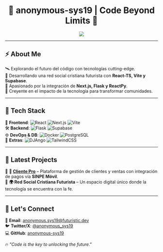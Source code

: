 <h1 align="center">🚀 anonymous-sys19 | Code Beyond Limits 🌌</h1>

<p align="center">
  <img src="https://readme-typing-svg.demolab.com?font=Orbitron&size=25&duration=4000&color=00FFDD&center=true&vCenter=true&width=600&lines=Full-Stack+Dev+%7C+Next.js+%7C+DjAngo+%7C+Supabase+%7C+Flask;Creando+una+red+social+futurista;Construyendo+soluciones+que+trascienden" />
</p>

---

## ⚡ About Me  

🛰️ Explorando el futuro del código con tecnologías cutting-edge.  
📡 Desarrollando una red social cristiana futurista con **React-TS, Vite y Supabase**.  
💾 Apasionado por la integración de **Next.js, Flask y ReactPy**.  
🌌 Creyente en el impacto de la tecnología para transformar comunidades.  

---

## 🚀 Tech Stack  

💠 **Frontend**: ![React](https://img.shields.io/badge/-React-222222?style=flat&logo=react) ![Next.js](https://img.shields.io/badge/-Next.js-222222?style=flat&logo=next.js) ![Vite](https://img.shields.io/badge/-Vite-222222?style=flat&logo=vite)  
🛠 **Backend**: ![Flask](https://img.shields.io/badge/-Flask-222222?style=flat&logo=flask) ![Supabase](https://img.shields.io/badge/-Supabase-222222?style=flat&logo=supabase)  
⚙️ **DevOps & DB**: ![Docker](https://img.shields.io/badge/-Docker-222222?style=flat&logo=docker) ![PostgreSQL](https://img.shields.io/badge/-PostgreSQL-222222?style=flat&logo=postgresql)  
🌙 **Extras**: ![DJAngo](https://img.shields.io/badge/-Django-222222?style=flat) ![TailwindCSS](https://img.shields.io/badge/-TailwindCSS-222222?style=flat&logo=tailwind-css)  

---

## 📡 Latest Projects  

🔹 **🚀 [Cliente Pro](https://github.com/anonymous-sys19/cliente-pro)** – Plataforma de gestión de clientes y ventas con integración de pagos vía **SINPE Móvil**.  
🔹 **🌍 Red Social Cristiana Futurista** – Un espacio digital único donde la tecnología se encuentra con la fe.  

---

## 🌌 Let's Connect  

📩 **Email**: anonymous.sys19@futuristic.dev  
🐦 **Twitter/X**: [@anonymous_sys19](https://twitter.com/anonymous_sys19)  
💻 **GitHub**: [anonymous-sys19](https://github.com/anonymous-sys19)  

🔥 *"Code is the key to unlocking the future."*
